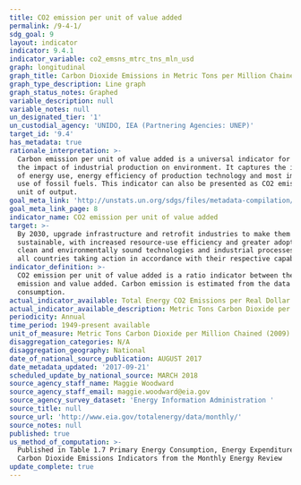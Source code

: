 ```yaml
---
title: CO2 emission per unit of value added
permalink: /9-4-1/
sdg_goal: 9
layout: indicator
indicator: 9.4.1
indicator_variable: co2_emsns_mtrc_tns_mln_usd
graph: longitudinal
graph_title: Carbon Dioxide Emissions in Metric Tons per Million Chained (2009) Dollars
graph_type_description: Line graph
graph_status_notes: Graphed
variable_description: null
variable_notes: null
un_designated_tier: '1'
un_custodial_agency: 'UNIDO, IEA (Partnering Agencies: UNEP)'
target_id: '9.4'
has_metadata: true
rationale_interpretation: >-
  Carbon emission per unit of value added is a universal indicator for measuring
  the impact of industrial production on environment. It captures the intensity
  of energy use, energy efficiency of production technology and most importantly
  use of fossil fuels. This indicator can also be presented as CO2 emission per
  unit of output.
goal_meta_link: 'http://unstats.un.org/sdgs/files/metadata-compilation/Metadata-Goal-9.pdf'
goal_meta_link_page: 8
indicator_name: CO2 emission per unit of value added
target: >-
  By 2030, upgrade infrastructure and retrofit industries to make them
  sustainable, with increased resource-use efficiency and greater adoption of
  clean and environmentally sound technologies and industrial processes, with
  all countries taking action in accordance with their respective capabilities.
indicator_definition: >-
  CO2 emission per unit of value added is a ratio indicator between the carbon
  emission and value added. Carbon emission is estimated from the data on energy
  consumption.
actual_indicator_available: Total Energy CO2 Emissions per Real Dollar of GDP
actual_indicator_available_description: Metric Tons Carbon Dioxide per Million Chained (2009) Dollars
periodicity: Annual
time_period: 1949-present available
unit_of_measure: Metric Tons Carbon Dioxide per Million Chained (2009) Dollars
disaggregation_categories: N/A
disaggregation_geography: National
date_of_national_source_publication: AUGUST 2017
date_metadata_updated: '2017-09-21'
scheduled_update_by_national_source: MARCH 2018
source_agency_staff_name: Maggie Woodward
source_agency_staff_email: maggie.woodward@eia.gov
source_agency_survey_dataset: 'Energy Information Administration '
source_title: null
source_url: 'http://www.eia.gov/totalenergy/data/monthly/'
source_notes: null
published: true
us_method_of_computation: >-
  Published in Table 1.7 Primary Energy Consumption, Energy Expenditures, and
  Carbon Dioxide Emissions Indicators from the Monthly Energy Review
update_complete: true
---
```

